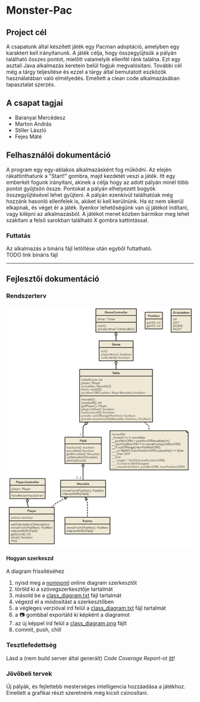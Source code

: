 # Monster-Pac

## Project cél

A csapatunk által készített játék egy Pacman adoptáció, amelyben egy karaktert kell irányítanunk. A játék célja, hogy összegyűjtsük a pályán található összes pontot, mielőtt valamelyik ellenfél ránk találna.
Ezt egy asztali Java alkalmazás keretein belül fogjuk megvalósítani.
További cél még a tárgy teljesítése és ezzel a tárgy által bemutatott eszközök használatában való elmélyedés. Emellett a clean code alkalmazásában tapasztalat szerzés.

## A csapat tagjai

- Baranyai Mercédesz
- Marton András
- Stiller László
- Fejes Máté

## Felhasználói dokumentáció

A program egy egy-ablakos alkalmazásként fog működni. Az elején rákattinthatunk a "Start!" gombra, majd kezdetét veszi a játék.
Itt egy emberkét fogunk irányítani, akinek a célja hogy az adott pályán minél több pontot gyűjtsön össze.
Pontokat a pályán elhelyezett bogyók összegyűjtésével lehet gyűjteni.
A pályán ezenkívül találhatóak még hozzánk hasonló ellenfelek is, akiket ki kell kerülnünk. Ha ez nem sikerül elkapnak, és véget ér a játék.
Ilyenkor lehetőségünk van új játékot indítani, vagy kilépni az alkalmazásból.
A játékot menet közben bármikor meg lehet szakítani a felső sarokban található X gombra kattintással.

### Futtatás

Az alkalmazás a bináris fájl letöltése után egyből futtatható.  
TODO link bináris fájl

----

## Fejlesztői dokumentáció

### Rendszerterv

![Rendszerterv - osztálydiagram](/img/class_diagram.png)

#### Hogyan szerkeszd
 	 
A diagram frissítéséhez
1. nyisd meg a [nomnoml](http://www.nomnoml.com/) online diagram szerkesztőt	
2. töröld ki a szövegszerkesztője tartalmát	
3. másold be a [class_diagram.txt](/img/class_diagram.txt) fájl tartalmát	
4. végezd el a módosítást a szerkesztőben	
5. a végleges verzióval írd felül a [class_diagram.txt](/img/class_diagram.txt) fájl tartalmát	
6. a 📷 gombbal exportáld ki képként a diagramot	
7. az új képpel írd felül a [class_diagram.png](/img/class_diagram.png) fájlt	
8. commit, push, chill

### Tesztlefedettség

Lásd a (nem build server által generált) _Code Coverage Report_-ot [itt](http://people.inf.elte.hu/ithil/monsterpac-coverage/index.html)!

### Jövőbeli tervek

Új pályák, és fejlettebb mesterséges intelligencia hozzáadása a játékhoz. Emellett a grafikai részt szeretnénk még kicsit csinosítani.
